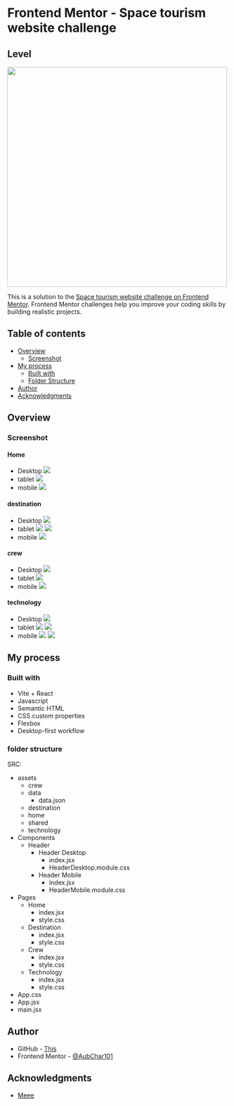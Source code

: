 # Frontend Mentor - Space tourism website challenge

## Level

<img src="./level.png" width="500px"></img>

This is a solution to the [Space tourism website challenge on Frontend Mentor](https://www.frontendmentor.io/challenges/space-tourism-multipage-website-gRWj1URZ3). Frontend Mentor challenges help you improve your coding skills by building realistic projects.

## Table of contents

- [Overview](#overview)
  - [Screenshot](#screenshot)
- [My process](#my-process)
  - [Built with](#built-with)
  - [Folder Structure](#folder-structure)
- [Author](#author)
- [Acknowledgments](#acknowledgments)

## Overview

### Screenshot

#### Home

- Desktop
  ![](./screenshots/home_desktop.jpg)
- tablet
  ![](./screenshots/home_tablet.png)
- mobile
  ![](./screenshots/home_mobile.png)

#### destination

- Desktop
  ![](./screenshots/destination_desktop.jpg)
- tablet
  ![](./screenshots/destination_tablet.jpg)
  ![](./screenshots/destination_tablet2.jpg)
- mobile
  ![](./screenshots/destination_mobile.png)

#### crew

- Desktop
  ![](./screenshots/crew_desktop.jpg)
- tablet
  ![](./screenshots/crew_tablet.jpg)
- mobile
  ![](./screenshots/crew_mobile.png)

#### technology

- Desktop
  ![](./screenshots/technology_desktop.jpg)
- tablet
  ![](./screenshots/technology_tablet.jpg)
  ![](./screenshots/technology_tablet2.jpg)
- mobile
  ![](./screenshots/technology_mobile.png)
  ![](./screenshots/technology_mobile2.png)

## My process

### Built with

- Vite + React
- Javascript
- Semantic HTML
- CSS custom properties
- Flexbox
- Desktop-first workflow

### folder structure

SRC:

- assets
  - crew
  - data
    - data.json
  - destination
  - home
  - shared
  - technology
- Components
  - Header
    - Header Desktop
      - index.jsx
      - HeaderDesktop.module.css
    - Header Mobile
      - index.jsx
      - HeaderMobile.module.css
- Pages
  - Home
    - index.jsx
    - style.css
  - Destination
    - index.jsx
    - style.css
  - Crew
    - index.jsx
    - style.css
  - Technology
    - index.jsx
    - style.css
- App.css
- App.jsx
- main.jsx

## Author

- GitHub - [This](#author)
- Frontend Mentor - [@AubChar101](https://www.frontendmentor.io/profile/AubChar101)

## Acknowledgments

- [Meee](#author)
